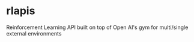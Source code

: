 # rlapis
Reinforcement Learning API built on top of Open AI's gym for multi/single external environments
